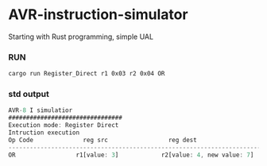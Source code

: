 # AVR-instruction-simulator
Starting with Rust programming, simple UAL

### RUN
```bash
cargo run Register_Direct r1 0x03 r2 0x04 OR
```
### std output
```Rust
AVR-8 I simulatior  
################################  
Execution mode: Register Direct  
Intruction execution  
Op Code 		     reg src		         reg dest  
--------------------------------------------------------------------------------------
OR 		           r1[value: 3] 		   r2[value: 4, new value: 7] 	  	
```
